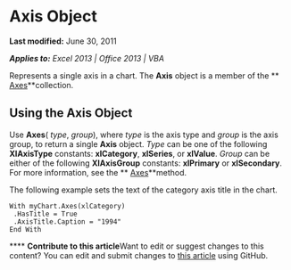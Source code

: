 
# Axis Object

 **Last modified:** June 30, 2011

 _**Applies to:** Excel 2013 | Office 2013 | VBA_

Represents a single axis in a chart. The  **Axis** object is a member of the ** [Axes](89ebeb9d-3c16-0bb0-35a8-9a07483c4eb6.md)**collection.


## Using the Axis Object

Use  **Axes**( _type_,  _group_), where  _type_ is the axis type and _group_ is the axis group, to return a single **Axis** object. _Type_ can be one of the following **XlAxisType** constants: **xlCategory**,  **xlSeries**, or  **xlValue**.  _Group_ can be either of the following **XlAxisGroup** constants: **xlPrimary** or **xlSecondary**. For more information, see the  ** [Axes](040bf3e2-f60f-935b-9803-6f9bf146bee7.md)**method.

The following example sets the text of the category axis title in the chart.




```
With myChart.Axes(xlCategory) 
 .HasTitle = True 
 .AxisTitle.Caption = "1994" 
End With
```


****   **Contribute to this article**Want to edit or suggest changes to this content? You can edit and submit changes to  [this article](https://github.com/jhershey00/VBA_Excel_Test/OpenXMLCon/articles/708d79de-edcc-ac18-58ec-b9921be9b37e.md) using GitHub.

